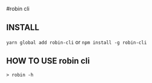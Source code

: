 #robin cli

## INSTALL
`yarn global add robin-cli` or `npm install -g robin-cli`

## HOW TO USE robin cli
`> robin -h`
